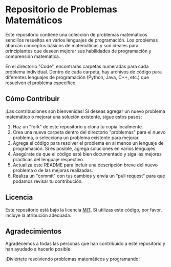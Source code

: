 # Repositorio de Problemas Matemáticos

Este repositorio contiene una colección de problemas matemáticos sencillos resueltos en varios lenguajes de programación. Los problemas abarcan conceptos básicos de matemáticas y son ideales para principiantes que deseen mejorar sus habilidades de programación y comprensión matemática.


En el directorio "Code", encontrarás carpetas numeradas para cada problema individual. Dentro de cada carpeta, hay archivos de código para diferentes lenguajes de programación (Python, Java, C++, etc.) que resuelven el problema específico.

## Cómo Contribuir

¡Las contribuciones son bienvenidas! Si deseas agregar un nuevo problema matemático o mejorar una solución existente, sigue estos pasos:

1. Haz un "fork" de este repositorio y clona tu copia localmente.
2. Crea una nueva carpeta dentro del directorio "problemas" para el nuevo problema, o selecciona un problema existente para mejorar.
3. Agrega el código para resolver el problema en al menos un lenguaje de programación. Si es posible, agrega soluciones en varios lenguajes.
4. Asegúrate de que el código esté bien documentado y siga las mejores prácticas del lenguaje respectivo.
5. Actualiza este README para incluir una descripción breve del nuevo problema o de las mejoras realizadas.
6. Realiza un "commit" con tus cambios y envía un "pull request" para que podamos revisar tu contribución.

## Licencia

Este repositorio está bajo la licencia [MIT](LICENSE). Si utilizas este código, por favor, incluye la atribución adecuada.

## Agradecimientos

Agradecemos a todas las personas que han contribuido a este repositorio y han ayudado a hacerlo posible.

¡Diviértete resolviendo problemas matemáticos y programando!
